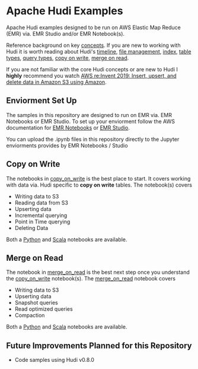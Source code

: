 # Apache Hudi Examples
Apache Hudi examples designed to be run on AWS Elastic Map Reduce (EMR) via. EMR Studio and/or EMR Notebook(s).

Reference background on key [concepts][1]. If you are new to working with Hudi it is worth reading about Hudi's [timeline][2], [file management][3], [index][4], [table types][5], [query types][6], [copy on write][7], [merge on read][8].

If you are not familiar with the core Hudi concepts or are new to Hudi I **highly** recommend you watch [AWS re:Invent 2019: Insert, upsert, and delete data in Amazon S3 using Amazon][15].

## Enviorment Set Up

The samples in this repository are designed to run on EMR via. EMR Notebooks or EMR Studio. To set up your enviorment follow the AWS documentation for [EMR Notebooks][10] or [EMR Studio][11]. 

You can upload the .ipynb files in this repository directly to the Jupyter enviorments provides by EMR Notebooks / Studio

## Copy on Write
The notebooks in [copy_on_write][9] is the best place to start. It covers working with data via. Hudi specific to **copy on write** tables. The notebook(s) covers
* Writing data to S3 
* Reading data from S3
* Upserting data
* Incremental querying
* Point in Time querying
* Deleting Data

Both a [Python][12] and [Scala][13] notebooks are available.
## Merge on Read

The notebook in [merge_on_read][14] is the best next step once you understand the [copy_on_write][9] notebook(s). The [merge_on_read][14] notebook covers
* Writing data to S3
* Upserting data
* Snapshot queries
* Read optimized queries
* Compaction

Both a [Python][16] and [Scala][17] notebooks are available.

## Future Improvements Planned for this Repository
* Code samples using Hudi v0.8.0

[1]:https://hudi.apache.org/docs/concepts/
[2]:https://hudi.apache.org/docs/concepts/#timeline
[3]:https://hudi.apache.org/docs/concepts/#file-management
[4]:https://hudi.apache.org/docs/concepts/#index
[5]:https://hudi.apache.org/docs/concepts/#table-types
[6]:https://hudi.apache.org/docs/concepts/#query-types
[7]:https://hudi.apache.org/docs/concepts/#copy-on-write-table
[8]:https://hudi.apache.org/docs/concepts/#merge-on-read-table
[9]:https://github.com/ev2900/Hudi_Elastic_Map_Reduce/tree/main/copy_on_write
[10]:https://docs.aws.amazon.com/emr/latest/ManagementGuide/emr-managed-notebooks.html
[11]:https://docs.aws.amazon.com/emr/latest/ManagementGuide/emr-studio.html
[12]:https://github.com/ev2900/Hudi_Elastic_Map_Reduce/blob/main/copy_on_write/Python/Hudi%20v0.7.0
[13]:https://github.com/ev2900/Hudi_Elastic_Map_Reduce/blob/main/copy_on_write/Scala/Hudi%20v0.7.0
[14]:https://github.com/ev2900/Hudi_Elastic_Map_Reduce/tree/main/merge_on_read
[15]:https://www.youtube.com/watch?v=_ckNyL_Nr1A
[16]:https://github.com/ev2900/Hudi_Elastic_Map_Reduce/tree/main/merge_on_read/Python/Hudi%20v0.7.0
[17]:https://github.com/ev2900/Hudi_Elastic_Map_Reduce/tree/main/merge_on_read/Scala/Hudi%20v0.7.0
[18]:https://docs.aws.amazon.com/emr/latest/ManagementGuide/emr-managed-notebooks-create.html
